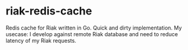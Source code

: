 # riak-redis-cache
Redis cache for Riak written in Go. 
Quick and dirty implementation.
My usecase: I develop against remote Riak database and need to reduce latency of my Riak requests.
